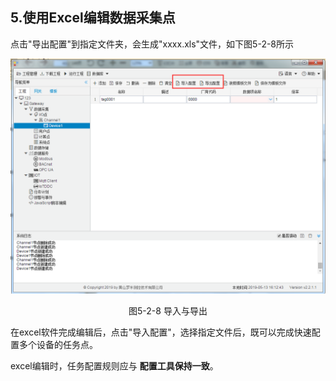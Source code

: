 ## 5.使用Excel编辑数据采集点

点击"导出配置"到指定文件夹，会生成"xxxx.xls"文件，如下图5-2-8所示

![1557128472581](../../assets/导入与导出.png)

<center>图5-2-8 导入与导出</center>

在excel软件完成编辑后，点击"导入配置"，选择指定文件后，既可以完成快速配置多个设备的任务点。

excel编辑时，任务配置规则应与 **配置工具保持一致**。

